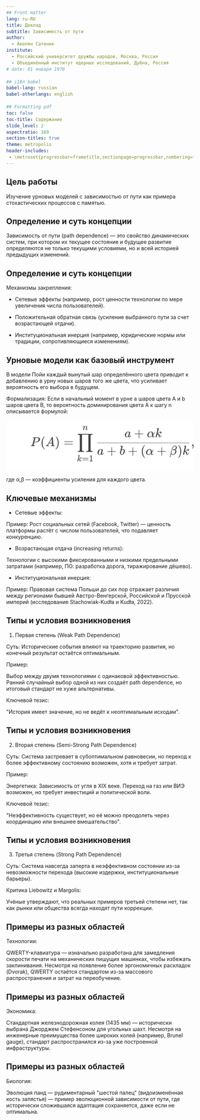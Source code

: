 ```yaml
---
## Front matter
lang: ru-RU
title: Доклад
subtitle: Зависимость от пути
author:
  - Акопян Сатеник
institute:
  - Российский университет дружбы народов, Москва, Россия
  - Объединённый институт ядерных исследований, Дубна, Россия
# date: 01 января 1970

## i18n babel
babel-lang: russian
babel-otherlangs: english

## Formatting pdf
toc: false
toc-title: Содержание
slide_level: 2
aspectratio: 169
section-titles: true
theme: metropolis
header-includes:
 - \metroset{progressbar=frametitle,sectionpage=progressbar,numbering=fraction}
---
```


## Цель работы

Изучение урновых моделей с зависимостью от пути как примера стохастических процессов с памятью.


## Определение и суть концепции

Зависимость от пути (path dependence) — это свойство динамических систем, при котором их текущее состояние и будущее развитие определяются не только текущими условиями, но и всей историей предыдущих изменений.

## Определение и суть концепции

Механизмы закрепления:

* Сетевые эффекты (например, рост ценности технологии по мере увеличения числа пользователей).

* Положительная обратная связь (усиление выбранного пути за счет возрастающей отдачи).

* Институциональная инерция (например, юридические нормы или традиции, сопротивляющиеся изменениям).

## Урновые модели как базовый инструмент

В модели Пойи каждый вынутый шар определённого цвета приводит к добавлению в урну новых шаров того же цвета, что усиливает вероятность его выбора в будущем.

Формализация: Если в начальный момент в урне a шаров цвета A и b шаров цвета B, то вероятность доминирования цвета A к шагу n описывается формулой:

![alt text](image.png)

где α,β — коэффициенты усиления для каждого цвета.

## Ключевые механизмы

* Сетевые эффекты:

Пример: Рост социальных сетей (Facebook, Twitter) — ценность платформы растёт с числом пользователей, что подавляет конкуренцию.

* Возрастающая отдача (increasing returns):

Технологии с высокими фиксированными и низкими предельными затратами (например, ПО: разработка дорога, тиражирование дёшево).

* Институциональная инерция:

Пример: Правовая система Польши до сих пор отражает различия между регионами бывшей Австро-Венгерской, Российской и Прусской империй (исследование Stachowiak-Kudła и Kudła, 2022).

## Типы и условия возникновения

1. Первая степень (Weak Path Dependence)

Суть: Исторические события влияют на траекторию развития, но конечный результат остаётся оптимальным.

Пример:

Выбор между двумя технологиями с одинаковой эффективностью. Ранний случайный выбор одной из них создаёт path dependence, но итоговый стандарт не хуже альтернативы.

Ключевой тезис:

"История имеет значение, но не ведёт к неоптимальным исходам".

## Типы и условия возникновения

2. Вторая степень (Semi-Strong Path Dependence)

Суть: Система застревает в субоптимальном равновесии, но переход к более эффективному состоянию возможен, хотя и требует затрат.

Пример:

Энергетика: Зависимость от угля в XIX веке. Переход на газ или ВИЭ возможен, но требует инвестиций и политической воли.

Ключевой тезис:

"Неэффективность существует, но её можно преодолеть через координацию или внешнее вмешательство".

## Типы и условия возникновения

3. Третья степень (Strong Path Dependence)

Суть: Система навсегда заперта в неэффективном состоянии из-за невозможности перехода (высокие издержки, институциональные барьеры).

Критика Liebowitz и Margolis:

Учёные утверждают, что реальных примеров третьей степени нет, так как рынки или общества всегда находят пути коррекции.


## Примеры из разных областей

Технологии:

QWERTY-клавиатура — изначально разработана для замедления скорости печати на механических пишущих машинках, чтобы избежать заклинивания. Несмотря на появление более эргономичных раскладок (Dvorak), QWERTY остаётся стандартом из-за массового распространения и затрат на переобучение.

## Примеры из разных областей

Экономика:

Стандартная железнодорожная колея (1435 мм) — исторически выбрана Джорджем Стефенсоном для угольных шахт. Несмотря на инженерные преимущества более широких колей (например, Brunel gauge), стандарт распространился из-за уже построенной инфраструктуры.

## Примеры из разных областей

Биология:

Эволюция панд — рудиментарный "шестой палец" (видоизменённая кость запястья) — пример эволюционной зависимости от пути, где исторически сложившаяся адаптация сохраняется, даже если не оптимальна.
